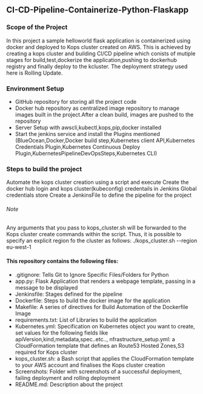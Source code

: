 ## CI-CD-Pipeline-Containerize-Python-Flaskapp

### Scope of the Project


In this project a sample helloworld flask application is containerized using docker and deployed to Kops cluster created on AWS. This is achieved by creating a kops cluster and building CI/CD pipeline which conists of mutiple stages for build,test,dockerize the application,pushing to dockerhub registry and finally deploy to the kcluster. The deployment strategy used here is Rolling Update.

### Environment Setup

* GitHub repository for storing all the project code
* Docker hub repository as centralized image repository to manage images built in the project.After a clean build, images are   pushed to the repository
* Server Setup with awscli,kubectl,kops,pip,docker installed
* Start the jenkins service and install the Plugins mentioned (BlueOcean,Docker,Docker build step,Kubernetes client API,Kubernetes Credentials Plugin,Kubernetes Continuous Deploy Plugin,KubernetesPipelineDevOpsSteps,Kubernetes CLI)

### Steps to build the project

Automate the kops cluster creation using a script and execute 
Create the docker hub login and kops cluster(kubeconfig) credentails in Jenkins   Global credentials store
Create a JenkinsFile to define the pipeline for the project

###### Note

Any arguments that you pass to kops_cluster.sh will be forwarded to the  Kops cluster create commands within the script. Thus, it is possible to specify an explicit region fo the cluster as follows:
./kops_cluster.sh --region eu-west-1
 
#### This repository contains the following files:

* .gitignore: Tells Git to Ignore Specific Files/Folders for Python
* app.py: Flask Application that renders a webpage template, passing in a message to be displayed
* Jenkinsfile: Stages defined for the pipeline
* Dockerfile: Steps to build the docker image for the application
* Makefile:  A series of directives for Build Automation of the Dockerfile Image
* requirements.txt: List of Libraries to build the application 
* Kubernetes.yml: Specification on Kubernetes object you want to create, set values for the following fields like
apiVersion,kind,metadata,spec..etc..,
 nfrastructure_setup.yml: a CloudFormation template that defines an Route53 Hosted Zones,S3 required for Kops cluster 
* kops_cluster.sh: a Bash script that applies the CloudFormation template to your AWS account and finalises the Kops cluster creation
* Screenshots: Folder with screenshots of a successful deployment, failing deployment and rolling deployment
* README.md: Description about the project